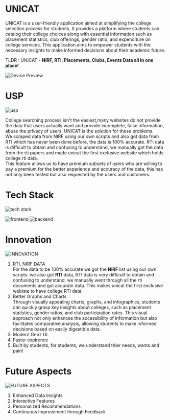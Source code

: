 # UNICAT

UNICAT is a user-friendly application aimed at simplifying the college selection process for students. It provides a platform where students can catalog their college choices along with essential information such as placement statistics, club offerings, gender ratio, and expenditure on college services. This application aims to empower students with the necessary insights to make informed decisions about their academic future.

TLDR : UNICAT - **NIRF, RTI, Placements, Clubs, Events Data all in one place!**

![Device Preview](https://github.com/kewkartik/unicat/assets/108450560/348e979a-3f3e-4f2f-a96c-71c6d70315ad)

# USP
![usp](https://github.com/kewkartik/unicat/assets/108450560/d83f4ab2-4b41-4b82-b158-aa41427e31be)

College searching process isn't the easiest,many websites do not provide the data that users actually want and provide incomplete, false information, abuse the privacy of users. UNICAT is the solution for these problems. </br>
We scraped data from NIRF using our own scripts and also got data from RTI which has never been done before, the data is 100% accurate. RTI data is difficult to obtain and confusing to understand, we manually got the data from the rti papers and made unicat the first exclusive website which holds college rti data. </br>
This feature allows us to have premium subsets of users who are willing to pay a premium for the better experience and accuracy of the data, this has not only been tested but also requested by the users and customers.

# Tech Stack
![tech stark](https://github.com/kewkartik/unicat/assets/142828751/23441fe0-db0a-4206-b24d-20c6bf62c4a1)

![frontend](https://github.com/kewkartik/unicat/assets/142828751/e0654360-6a1d-4ed3-bf57-2f64216ef6dc)
![backend](https://github.com/kewkartik/unicat/assets/142828751/acc309f2-c81d-4f2f-b9bc-2c3fc0c70ce2)

# Innovation
![INNOVATION](https://github.com/kewkartik/unicat/assets/142828751/436f15ed-1622-4a22-a8a6-fc32caa335ea)

1. RTI, NIRF DATA</br>
For the data to be 100% accurate we got the **NIRF** list using our own scripts. we also got **RTI** data, RTI data is very difficult to obtain and confusing to understand, we manually went through all the rti documents and got accurate data. This makes unicat the first exclusive webiste to have college RTI data 
2. Better Graphs and Charts</br>
Through visually appealing charts, graphs, and infographics, students can quickly grasp key insights about colleges, such as placement statistics, gender ratios, and club participation rates. This visual approach not only enhances the accessibility of information but also facilitates comparative analysis, allowing students to make informed decisions based on easily digestible data.
3. Modern Genz UI
4. Faster expirence
5. Built by students, for students, we understand thier needs, wants and pain!

# Future Aspects
![FUTURE ASPECTS](https://github.com/kewkartik/unicat/assets/142828751/6a494cae-83c3-4af6-ad1d-5794f42e60e9)
1. Enhanced Data Insights
2. Interactive Features
3. Personalized Recommendations
4.  Continuous Improvement through Feedback
